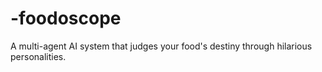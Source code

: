# -foodoscope
A multi-agent AI system that judges your food's destiny through hilarious personalities.

